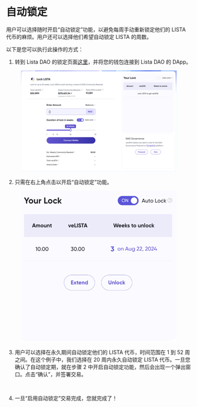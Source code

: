 # 自动锁定

用户可以选择随时开启“自动锁定”功能，以避免每周手动重新锁定他们的 LISTA 代币的麻烦。用户还可以选择他们希望自动锁定 LISTA 的周数。

以下是您可以执行此操作的方式：

1. 转到 Lista DAO 的锁定页面[这里](https://lista.org/lock)，并将您的钱包连接到 Lista DAO 的 DApp。

<figure><img src="../../.gitbook/assets/image (24).png" alt=""><figcaption></figcaption></figure>

2. 只需在右上角点击以开启“自动锁定”功能。

<div align="left">

<figure><img src="../../.gitbook/assets/image (19).png" alt=""><figcaption></figcaption></figure>

</div>

3. 用户可以选择在永久期间自动锁定他们的 LISTA 代币，时间范围在 1 到 52 周之间。在这个例子中，我们选择在 20 周内永久自动锁定 LISTA 代币。一旦您确认了自动锁定期，就在步骤 2 中开启自动锁定功能，然后会出现一个弹出窗口。点击“确认”，并签署交易。

<div align="left">

<figure><img src="https://lh7-us.googleusercontent.com/docsz/AD_4nXe0DnOcJBC2YeENGDIw2l3XraMTmXtuWnrPYpk7Z9vIb5nxdLAHCchD5YPxtItR_2E1V_YIJQnAWda9n4tWxBpIiNrDRVpSASRzq8b7OcU8ItH1Se6fc-iBdkIYMZpOLlfXncG97Pkv5O0VzLJmhGpqUqCq?key=I9PhIveewXW6geOxMvM3tQ" alt=""><figcaption></figcaption></figure>

</div>

4. 一旦“启用自动锁定”交易完成，您就完成了！